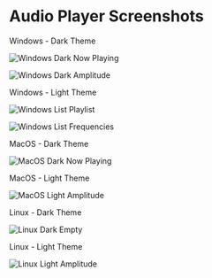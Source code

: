 # Audio Player Screenshots

Windows - Dark Theme

![Windows Dark Now Playing](images/windows-dark-nowplaying.png?raw=true "Windows Dark Now Playing")

![Windows Dark Amplitude](images/windows-dark-amplitude.png?raw=true "Windows Dark Amplitude")

Windows - Light Theme

![Windows List Playlist](images/windows-light-playlist.png?raw=true "Windows Light Playlist")

![Windows List Frequencies](images/windows-light-frequencies.png?raw=true "Windows Light Frequencies")

MacOS - Dark Theme

![MacOS Dark Now Playing](images/macos-dark-nowplaying.png?raw=true "MacOS Dark Now Playing")

MacOS - Light Theme

![MacOS Light Amplitude](images/macos-light-amplitude.png?raw=true "MacOS Light Amplitude")

Linux - Dark Theme

![Linux Dark Empty](images/linux-dark-empty.png?raw=true "Linux Dark Empty")

Linux - Light Theme

![Linux Light Amplitude](images/linux-light-amplitude.png?raw=true "Linux Light Amplitude")
